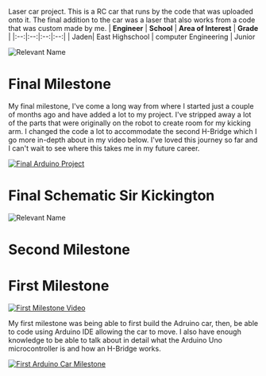 Laser car project. This is a RC car that runs by the code that was uploaded onto it. The final addition to the car was a laser that also works from a code that was custom made by me. 
| **Engineer** | **School** | **Area of Interest** | **Grade** |
|:--:|:--:|:--:|:--:|
| Jaden| East Highschool | computer Engineering | Junior  

![Relevant Name](https://live.staticflickr.com/65535/52852175615_c29c92411d_c.jpg)

# Final Milestone

My final milestone, I've come a long way from where I started just a couple of months ago and have added a lot to my project. I've stripped away a lot of the parts that were originally on the robot to create room for my kicking arm. I changed the code a lot to accommodate the second H-Bridge which I go more in-depth about in my video below. I've loved this journey so far and I can't wait to see where this takes me in my future career.

[![Final Arduino Project](https://res.cloudinary.com/marcomontalbano/image/upload/v1682461069/video_to_markdown/images/youtube--IPL8EP8abRU-c05b58ac6eb4c4700831b2b3070cd403.jpg)](https://www.youtube.com/watch?v=IPL8EP8abRU "Final Arduino Project")

# Final Schematic Sir Kickington 
![Relevant Name](https://live.staticflickr.com/65535/52833486018_300de50504_h.jpg)

# Second Milestone 

# First Milestone
  [![First Milestone Video ](https://res.cloudinary.com/marcomontalbano/image/upload/v1701379245/video_to_markdown/images/youtube--KBdnlJ9oyuk-c05b58ac6eb4c4700831b2b3070cd403.jpg)](https://www.youtube.com/watch?v=KBdnlJ9oyuk "First Milestone Video ")

My first milestone was being able to first build the Adruino car, then, be able to code using Arduino IDE allowing the car to move. I also have enough knowledge to be able to talk about in detail what the Arduino Uno microcontroller is and how an H-Bridge works.

[![First Arduino Car Milestone](https://res.cloudinary.com/marcomontalbano/image/upload/v1679433959/video_to_markdown/images/youtube--gYL3vr7hr5U-c05b58ac6eb4c4700831b2b3070cd403.jpg)](https://www.youtube.com/watch?v=gYL3vr7hr5U&t=1s "First Arduino Car Milestone")
